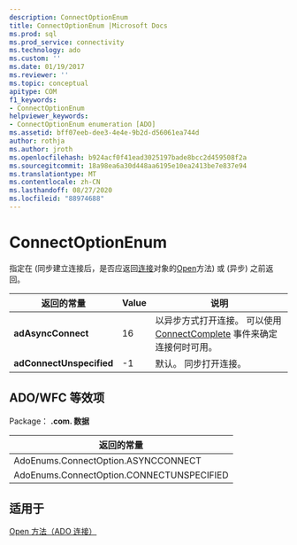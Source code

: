 ```yaml
---
description: ConnectOptionEnum
title: ConnectOptionEnum |Microsoft Docs
ms.prod: sql
ms.prod_service: connectivity
ms.technology: ado
ms.custom: ''
ms.date: 01/19/2017
ms.reviewer: ''
ms.topic: conceptual
apitype: COM
f1_keywords:
- ConnectOptionEnum
helpviewer_keywords:
- ConnectOptionEnum enumeration [ADO]
ms.assetid: bff07eeb-dee3-4e4e-9b2d-d56061ea744d
author: rothja
ms.author: jroth
ms.openlocfilehash: b924acf0f41ead3025197bade8bcc2d459508f2a
ms.sourcegitcommit: 18a98ea6a30d448aa6195e10ea2413be7e837e94
ms.translationtype: MT
ms.contentlocale: zh-CN
ms.lasthandoff: 08/27/2020
ms.locfileid: "88974688"
---
```

# <a name="connectoptionenum"></a>ConnectOptionEnum
指定在 (同步建立连接后，是否应返回[连接](./connection-object-ado.md)对象的[Open](./open-method-ado-connection.md)方法) 或 (异步) 之前返回。  
  
|返回的常量|Value|说明|  
|--------------|-----------|-----------------|  
|**adAsyncConnect**|16|以异步方式打开连接。 可以使用 [ConnectComplete](./connectcomplete-and-disconnect-events-ado.md) 事件来确定连接何时可用。|  
|**adConnectUnspecified**|-1|默认。 同步打开连接。|  
  
## <a name="adowfc-equivalent"></a>ADO/WFC 等效项  
 Package： **.com. 数据**  
  
|返回的常量|  
|--------------|  
|AdoEnums.ConnectOption.ASYNCCONNECT|  
|AdoEnums.ConnectOption.CONNECTUNSPECIFIED|  
  
## <a name="applies-to"></a>适用于  
 [Open 方法（ADO 连接）](./open-method-ado-connection.md)
